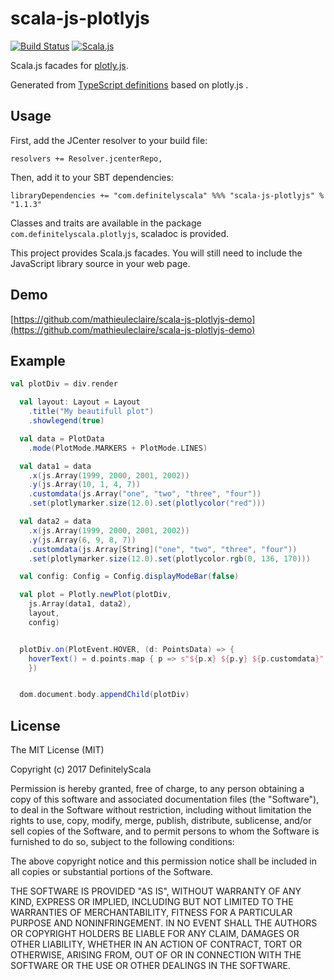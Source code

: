 scala-js-plotlyjs
===============

[![Build Status](https://travis-ci.org/DefinitelyScala/scala-js-plotlyjs.svg?branch=master)](https://travis-ci.org/DefinitelyScala/scala-js-plotlyjs)
[![Scala.js](https://www.scala-js.org/assets/badges/scalajs-0.6.15.svg)](https://www.scala-js.org/)

Scala.js facades for [plotly.js](https://plot.ly/javascript/).

Generated from [TypeScript definitions](https://github.com/DefinitelyTyped/DefinitelyTyped/tree/master/plotlyjs) based on plotly.js .

Usage
-----

First, add the JCenter resolver to your build file:
 
```
resolvers += Resolver.jcenterRepo,
```

Then, add it to your SBT dependencies:

```
libraryDependencies += "com.definitelyscala" %%% "scala-js-plotlyjs" % "1.1.3"
```

Classes and traits are available in the package `com.definitelyscala.plotlyjs`, scaladoc is provided.

This project provides Scala.js facades. You will still need to include the JavaScript library source in your web page.

Demo
------
[https://github.com/mathieuleclaire/scala-js-plotlyjs-demo](https://github.com/mathieuleclaire/scala-js-plotlyjs-demo)

Example
-------
```scala
val plotDiv = div.render

  val layout: Layout = Layout
    .title("My beautifull plot")
    .showlegend(true)

  val data = PlotData
    .mode(PlotMode.MARKERS + PlotMode.LINES)

  val data1 = data
    .x(js.Array(1999, 2000, 2001, 2002))
    .y(js.Array(10, 1, 4, 7))
    .customdata(js.Array("one", "two", "three", "four"))
    .set(plotlymarker.size(12.0).set(plotlycolor("red")))

  val data2 = data
    .x(js.Array(1999, 2000, 2001, 2002))
    .y(js.Array(6, 9, 8, 7))
    .customdata(js.Array[String]("one", "two", "three", "four"))
    .set(plotlymarker.size(12.0).set(plotlycolor.rgb(0, 136, 170)))

  val config: Config = Config.displayModeBar(false)

  val plot = Plotly.newPlot(plotDiv,
    js.Array(data1, data2),
    layout,
    config)


  plotDiv.on(PlotEvent.HOVER, (d: PointsData) => {
    hoverText() = d.points.map { p => s"${p.x} ${p.y} ${p.customdata}" }.mkString(" and ")
    })


  dom.document.body.appendChild(plotDiv)
```

License
-------

The MIT License (MIT)

Copyright (c) 2017 DefinitelyScala

Permission is hereby granted, free of charge, to any person obtaining a copy of this software and associated documentation files (the "Software"), to deal in the Software without restriction, including without limitation the rights to use, copy, modify, merge, publish, distribute, sublicense, and/or sell copies of the Software, and to permit persons to whom the Software is furnished to do so, subject to the following conditions:

The above copyright notice and this permission notice shall be included in all copies or substantial portions of the Software.

THE SOFTWARE IS PROVIDED "AS IS", WITHOUT WARRANTY OF ANY KIND, EXPRESS OR IMPLIED, INCLUDING BUT NOT LIMITED TO THE WARRANTIES OF MERCHANTABILITY, FITNESS FOR A PARTICULAR PURPOSE AND NONINFRINGEMENT. IN NO EVENT SHALL THE AUTHORS OR COPYRIGHT HOLDERS BE LIABLE FOR ANY CLAIM, DAMAGES OR OTHER LIABILITY, WHETHER IN AN ACTION OF CONTRACT, TORT OR OTHERWISE, ARISING FROM, OUT OF OR IN CONNECTION WITH THE SOFTWARE OR THE USE OR OTHER DEALINGS IN THE SOFTWARE.
